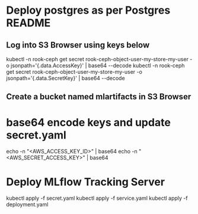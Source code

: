 # Deploy postgres as per Postgres README

## Log into S3 Browser using keys below

kubectl -n rook-ceph get secret rook-ceph-object-user-my-store-my-user -o jsonpath='{.data.AccessKey}' | base64 --decode
kubectl -n rook-ceph get secret rook-ceph-object-user-my-store-my-user -o jsonpath='{.data.SecretKey}' | base64 --decode

## Create a bucket named mlartifacts in S3 Browser

# base64 encode keys and update secret.yaml
echo -n "<AWS_ACCESS_KEY_ID>" | base64
echo -n "<AWS_SECRET_ACCESS_KEY>" | base64

# Deploy MLflow Tracking Server
kubectl apply -f secret.yaml
kubectl apply -f service.yaml
kubectl apply -f deployment.yaml